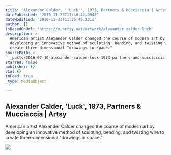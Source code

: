 ```yaml
---
title: 'Alexander Calder, ''Luck'', 1973, Partners & Mucciaccia | Artsy'
datePublished: '2016-11-23T11:40:44.094Z'
dateModified: '2016-11-23T11:26:45.121Z'
author: []
isBasedOnUrl: 'https://m.artsy.net/artwork/alexander-calder-luck'
description: >-
  American artist Alexander Calder changed the course of modern art by
  developing an innovative method of sculpting, bending, and twisting wire to
  create three-dimensional "drawings in space."
sourcePath: >-
  _posts/2016-07-10-alexander-calder-luck-1973-partners-and-mucciaccia-or-arts.md
starred: false
publisher: {}
via: {}
inFeed: true
_type: MediaObject

---
```

<article style=""><h1>Alexander Calder, 'Luck', 1973, Partners &amp; Mucciaccia | Artsy</h1><p>American artist Alexander Calder changed the course of modern art by developing an innovative method of sculpting, bending, and twisting wire to create three-dimensional "drawings in space."</p><img src="https://d32dm0rphc51dk.cloudfront.net/_MtbEg_oBNaEIJug1prFzQ/large.jpg" /></article>